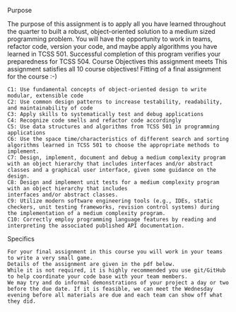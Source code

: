 Purpose

The purpose of this assignment is to apply all you have learned throughout the quarter to built a robust, object-oriented solution to a medium sized programming problem. You will have the opportunity to work in teams, refactor code, version your code, and maybe apply algorithms you have learned in TCSS 501. Successful completion of this program verifies your preparedness for TCSS 504.
Course Objectives this assignment meets
This assignment satisfies all 10 course objectives! Fitting of a final assignment for the course :-)

    C1: Use fundamental concepts of object-oriented design to write modular, extensible code
    C2: Use common design patterns to increase testability, readability, and maintainability of code
    C3: Apply skills to systematically test and debug applications
    C4: Recognize code smells and refactor code accordingly
    C5: Use data structures and algorithms from TCSS 501 in programming applications
    C6: Use the space time/characteristics of different search and sorting algorithms learned in TCSS 501 to choose the appropriate methods to implement.
    C7: Design, implement, document and debug a medium complexity program with an object hierarchy that includes interfaces and/or abstract classes and a graphical user interface, given some guidance on the design.
    C8: Design and implement unit tests for a medium complexity program with an object hierarchy that includes
    interfaces and/or abstract classes.
    C9: Utilize modern software engineering tools (e.g., IDEs, static checkers, unit testing frameworks, revision control systems) during the implementation of a medium complexity program.
    C10: Correctly employ programming language features by reading and interpreting the associated published API documentation.

Specifics

    For your final assignment in this course you will work in your teams to write a very small game.
    Details of the assignment are given in the pdf below.
    While it is not required, it is highly recommended you use git/GitHub to help coordinate your code base with your team members.
    We may try and do informal demonstrations of your project a day or two before the due date. If it is feasible, we can meet the Wednesday evening before all materials are due and each team can show off what they did.
